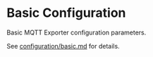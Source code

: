 # Basic Configuration

Basic MQTT Exporter configuration parameters.

See [configuration/basic.md](basic/) for details.